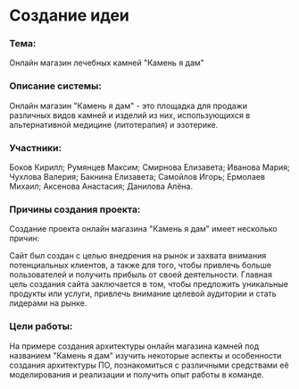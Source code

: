 # Создание идеи

### Тема:
Онлайн магазин лечебных камней "Камень я дам"

### Описание системы: 
Онлайн магазин "Камень я дам" - это площадка для продажи различных видов камней и изделий из них, использующихся в альтернативной медицине (литотерапия) и эзотерике. 

### Участники:
Боков Кирилл;
Румянцев Максим;
Смирнова Елизавета;
Иванова Мария;
Чухлова Валерия;
Бакнина Елизавета;
Самойлов Игорь;
Ермолаев Михаил;
Аксенова Анастасия;
Данилова Алёна.

### Причины создания проекта:
Создание проекта онлайн магазина "Камень я дам" имеет несколько причин:

Сайт был создан с целью внедрения на рынок и захвата внимания потенциальных клиентов, а также для того, чтобы привлечь больше пользователей и получить прибыль от своей деятельности. Главная цель создания сайта заключается в том, чтобы предложить уникальные продукты или услуги, привлечь внимание целевой аудитории и стать лидерами на рынке. 

### Цели работы: 
На примере создания архитектуры онлайн магазина камней под названием "Камень я дам" изучить некоторые аспекты и особенности создания архитектуры ПО, познакомиться с различными средствами её моделирования и реализации и получить опыт работы в команде. 
